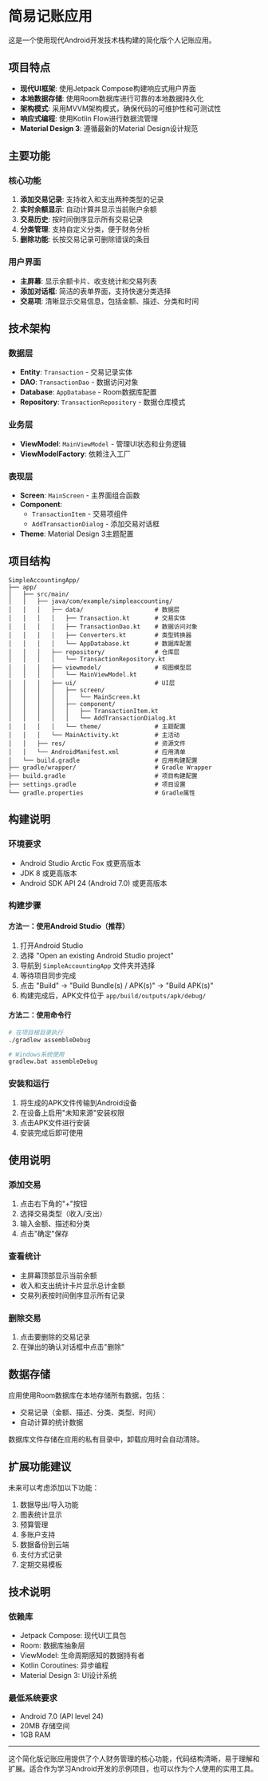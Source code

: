 # 简易记账应用

这是一个使用现代Android开发技术栈构建的简化版个人记账应用。

## 项目特点

- **现代UI框架**: 使用Jetpack Compose构建响应式用户界面
- **本地数据存储**: 使用Room数据库进行可靠的本地数据持久化
- **架构模式**: 采用MVVM架构模式，确保代码的可维护性和可测试性
- **响应式编程**: 使用Kotlin Flow进行数据流管理
- **Material Design 3**: 遵循最新的Material Design设计规范

## 主要功能

### 核心功能
1. **添加交易记录**: 支持收入和支出两种类型的记录
2. **实时余额显示**: 自动计算并显示当前账户余额
3. **交易历史**: 按时间倒序显示所有交易记录
4. **分类管理**: 支持自定义分类，便于财务分析
5. **删除功能**: 长按交易记录可删除错误的条目

### 用户界面
- **主屏幕**: 显示余额卡片、收支统计和交易列表
- **添加对话框**: 简洁的表单界面，支持快速分类选择
- **交易项**: 清晰显示交易信息，包括金额、描述、分类和时间

## 技术架构

### 数据层
- **Entity**: `Transaction` - 交易记录实体
- **DAO**: `TransactionDao` - 数据访问对象
- **Database**: `AppDatabase` - Room数据库配置
- **Repository**: `TransactionRepository` - 数据仓库模式

### 业务层
- **ViewModel**: `MainViewModel` - 管理UI状态和业务逻辑
- **ViewModelFactory**: 依赖注入工厂

### 表现层
- **Screen**: `MainScreen` - 主界面组合函数
- **Component**: 
  - `TransactionItem` - 交易项组件
  - `AddTransactionDialog` - 添加交易对话框
- **Theme**: Material Design 3主题配置

## 项目结构

```
SimpleAccountingApp/
├── app/
│   ├── src/main/
│   │   ├── java/com/example/simpleaccounting/
│   │   │   ├── data/                    # 数据层
│   │   │   │   ├── Transaction.kt       # 交易实体
│   │   │   │   ├── TransactionDao.kt    # 数据访问对象
│   │   │   │   ├── Converters.kt        # 类型转换器
│   │   │   │   └── AppDatabase.kt       # 数据库配置
│   │   │   ├── repository/              # 仓库层
│   │   │   │   └── TransactionRepository.kt
│   │   │   ├── viewmodel/               # 视图模型层
│   │   │   │   └── MainViewModel.kt
│   │   │   ├── ui/                      # UI层
│   │   │   │   ├── screen/
│   │   │   │   │   └── MainScreen.kt
│   │   │   │   ├── component/
│   │   │   │   │   ├── TransactionItem.kt
│   │   │   │   │   └── AddTransactionDialog.kt
│   │   │   │   └── theme/               # 主题配置
│   │   │   └── MainActivity.kt          # 主活动
│   │   ├── res/                         # 资源文件
│   │   └── AndroidManifest.xml          # 应用清单
│   └── build.gradle                     # 应用构建配置
├── gradle/wrapper/                      # Gradle Wrapper
├── build.gradle                         # 项目构建配置
├── settings.gradle                      # 项目设置
└── gradle.properties                    # Gradle属性
```

## 构建说明

### 环境要求
- Android Studio Arctic Fox 或更高版本
- JDK 8 或更高版本
- Android SDK API 24 (Android 7.0) 或更高版本

### 构建步骤

#### 方法一：使用Android Studio（推荐）
1. 打开Android Studio
2. 选择 "Open an existing Android Studio project"
3. 导航到 `SimpleAccountingApp` 文件夹并选择
4. 等待项目同步完成
5. 点击 "Build" -> "Build Bundle(s) / APK(s)" -> "Build APK(s)"
6. 构建完成后，APK文件位于 `app/build/outputs/apk/debug/`

#### 方法二：使用命令行
```bash
# 在项目根目录执行
./gradlew assembleDebug

# Windows系统使用
gradlew.bat assembleDebug
```

### 安装和运行
1. 将生成的APK文件传输到Android设备
2. 在设备上启用"未知来源"安装权限
3. 点击APK文件进行安装
4. 安装完成后即可使用

## 使用说明

### 添加交易
1. 点击右下角的"+"按钮
2. 选择交易类型（收入/支出）
3. 输入金额、描述和分类
4. 点击"确定"保存

### 查看统计
- 主屏幕顶部显示当前余额
- 收入和支出统计卡片显示总计金额
- 交易列表按时间倒序显示所有记录

### 删除交易
1. 点击要删除的交易记录
2. 在弹出的确认对话框中点击"删除"

## 数据存储

应用使用Room数据库在本地存储所有数据，包括：
- 交易记录（金额、描述、分类、类型、时间）
- 自动计算的统计数据

数据库文件存储在应用的私有目录中，卸载应用时会自动清除。

## 扩展功能建议

未来可以考虑添加以下功能：
1. 数据导出/导入功能
2. 图表统计显示
3. 预算管理
4. 多账户支持
5. 数据备份到云端
6. 支付方式记录
7. 定期交易模板

## 技术说明

### 依赖库
- Jetpack Compose: 现代UI工具包
- Room: 数据库抽象层
- ViewModel: 生命周期感知的数据持有者
- Kotlin Coroutines: 异步编程
- Material Design 3: UI设计系统

### 最低系统要求
- Android 7.0 (API level 24)
- 20MB 存储空间
- 1GB RAM

---

这个简化版记账应用提供了个人财务管理的核心功能，代码结构清晰，易于理解和扩展。适合作为学习Android开发的示例项目，也可以作为个人使用的实用工具。